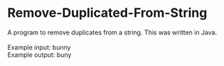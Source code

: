 # Remove-Duplicated-From-String
A program to remove duplicates from a string. This was written in Java.<br><br>
Example input: bunny<br>
Example output: buny
